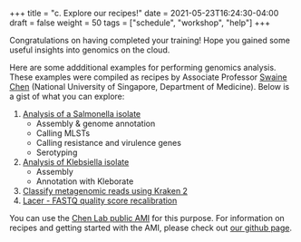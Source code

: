+++
title = "c. Explore our recipes!"
date = 2021-05-23T16:24:30-04:00
draft = false 
weight = 50
tags = ["schedule", "workshop", "help"]
+++

Congratulations on having completed your training! Hope you gained some useful insights into genomics on the cloud.  

Here are some addditional examples for performing genomics analysis. These examples were compiled as recipes by Associate Professor [Swaine Chen](https://swainechen.github.io/) (National University of Singapore, Department of Medicine). Below is a gist of what you can explore:
1.	[Analysis of a Salmonella isolate](https://github.com/swainechen/chenlab-training/blob/main/recipes/Salmonella.md)
	- Assembly & genome annotation
	- Calling MLSTs
	- Calling resistance and virulence genes
	- Serotyping
2.	[Analysis of Klebsiella isolate](https://github.com/swainechen/chenlab-training/blob/main/recipes/Klebsiella.md)
	- Assembly
	- Annotation with Kleborate
3.	[Classify metagenomic reads using Kraken 2](https://github.com/swainechen/chenlab-training/blob/main/recipes/Metagenomics.md) 
4.	[Lacer - FASTQ quality score recalibration](https://github.com/swainechen/chenlab-training/blob/main/recipes/Lacer.md)

You can use the [Chen Lab public AMI](http://slchen-lab-training.s3-website-ap-southeast-1.amazonaws.com/14-appendix/05-aboutyourami.html) for this purpose. For information on recipes and getting started with the AMI, please check out [our github page](https://github.com/swainechen/chenlab-training/tree/main/recipes).
